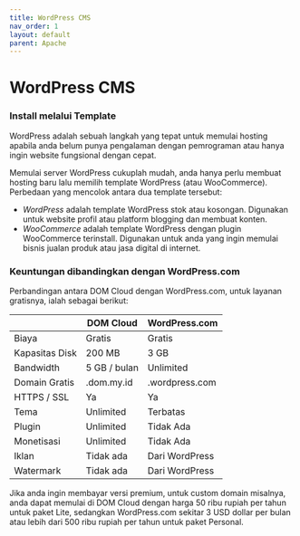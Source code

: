 ```yaml
---
title: WordPress CMS
nav_order: 1
layout: default
parent: Apache
---
```


# WordPress CMS

### Install melalui Template

WordPress adalah sebuah langkah yang tepat untuk memulai hosting apabila anda belum punya pengalaman dengan pemrograman atau hanya ingin website fungsional dengan cepat.

Memulai server WordPress cukuplah mudah, anda hanya perlu membuat hosting baru lalu memilih template WordPress (atau WooCommerce). Perbedaan yang mencolok antara dua template tersebut:

+ *WordPress* adalah template WordPress stok atau kosongan. Digunakan untuk website profil atau platform blogging dan membuat konten.
+ *WooCommerce* adalah template WordPress dengan plugin WooCommerce terinstall. Digunakan untuk anda yang ingin memulai bisnis jualan produk atau jasa digital di internet.

### Keuntungan dibandingkan dengan WordPress.com

Perbandingan antara DOM Cloud dengan WordPress.com, untuk layanan gratisnya, ialah sebagai berikut:

|                | DOM Cloud    | WordPress.com  |
|----------------|--------------|----------------|
| Biaya          | Gratis       | Gratis         |
| Kapasitas Disk | 200 MB       | 3 GB           |
| Bandwidth      | 5 GB / bulan | Unlimited      |
| Domain Gratis  | .dom.my.id   | .wordpress.com |
| HTTPS / SSL    | Ya           | Ya             |
| Tema           | Unlimited    | Terbatas       |
| Plugin         | Unlimited    | Tidak Ada      |
| Monetisasi     | Unlimited    | Tidak Ada      |
| Iklan          | Tidak ada    | Dari WordPress |
| Watermark      | Tidak ada    | Dari WordPress |

Jika anda ingin membayar versi premium, untuk custom domain misalnya, anda dapat memulai di DOM Cloud dengan harga 50 ribu rupiah per tahun untuk paket Lite, sedangkan WordPress.com sekitar 3 USD dollar per bulan atau lebih dari 500 ribu rupiah per tahun untuk paket Personal.
